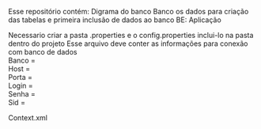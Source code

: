 Esse repositório contém: 
Digrama do banco
Banco os dados para criação das tabelas e primeira inclusão de dados ao banco
BE: Aplicação

Necessario criar a pasta .properties e o config.properties inclui-lo na pasta dentro do projeto
Esse arquivo deve conter as informações para conexão com banco de dados
<br>Banco = 
<br>Host = <br>Porta = <br>
Login = <br>
Senha = <br>
Sid = <br>

Context.xml  <br>

<Resource name="jdbc/nameRep" auth="Container" type="javax.sql.DataSource"
              maxActive="100" maxIdle="30" maxWait="10000"
              username="login" password="senha" driverClassName="driver"
              url="jdbc:oracle:thin:@localhost:porta:sid"/>